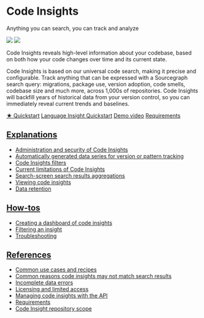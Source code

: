 # Code Insights

<style>

.markdown-body h2 {
  margin-top: 2em;
}

.markdown-body ul {
  list-style:none;
  padding-left: 1em;
}

.markdown-body ul li {
  margin: 0.5em 0;
}

.markdown-body ul li:before {
  content: '';
  display: inline-block;
  height: 1.2em;
  width: 1em;
  background-size: contain;
  background-repeat: no-repeat;
  background-image: url(code_monitoring/file-icon.svg);
  margin-right: 0.5em;
  margin-bottom: -0.29em;
}

body.theme-dark .markdown-body ul li:before {
  filter: invert(50%);
}

</style>

<p class="subtitle">Anything you can search, you can track and analyze</p>

<img src="https://sourcegraphstatic.com/docs/images/code_insights/insights_index_light.png" class="screenshot theme-light-only" />
<img src="https://sourcegraphstatic.com/docs/images/code_insights/insights_index_dark.png" class="screenshot theme-dark-only" />

<p class="lead">Code Insights reveals high-level information about your codebase, based on both how your code changes over time and its current state.</p>

Code Insights is based on our universal code search, making it precise and configurable. Track anything that can be expressed with a Sourcegraph search query: migrations, package use, version adoption, code smells, codebase size and much more, across 1,000s of repositories. Code Insights will backfill years of historical data from your version control, so you can immediately reveal current trends and baselines. 

<div class="cta-group">
<a class="btn btn-primary" href="quickstart">★ Quickstart</a>
<a class="btn" href="language_insight_quickstart">Language Insight Quickstart</a>
<a href="https://www.youtube.com/watch?v=fMCUJQHfbUA" class="btn" alt="Watch the Code Insights demo video">Demo video</a>
<a class="btn" href="references/requirements">Requirements</a>
</div>

## [Explanations](explanations/index.md)

- [Administration and security of Code Insights](explanations/administration_and_security_of_code_insights.md)
- [Automatically generated data series for version or pattern tracking](explanations/automatically_generated_data_series.md)
- [Code Insights filters](explanations/code_insights_filters.md)
- [Current limitations of Code Insights](explanations/current_limitations_of_code_insights.md)
- [Search-screen search results aggregations](explanations/search_results_aggregations.md)
- [Viewing code insights](explanations/viewing_code_insights.md)
- [Data retention](explanations/data_retention.md)

## [How-tos](how-tos/index.md)

- [Creating a dashboard of code insights](how-tos/creating_a_custom_dashboard_of_code_insights.md)
- [Filtering an insight](how-tos/filtering_an_insight.md)
- [Troubleshooting](how-tos/Troubleshooting.md)

## [References](references/index.md)

- [Common use cases and recipes](references/common_use_cases.md)
- [Common reasons code insights may not match search results](references/common_reasons_code_insights_may_not_match_search_results.md)
- [Incomplete data errors](references/incomplete_data_points.md)
- [Licensing and limited access](references/license.md)
- [Managing code insights with the API](../api/graphql/managing-code-insights-with-api.md)
- [Requirements](references/requirements.md)
- [Code Insight repository scope](references/repository_scope.md)

